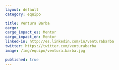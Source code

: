 ```yaml
---
layout: default
category: equipo

title: Ventura Barba
cargo:
cargo_impact_es: Mentor
cargo_impact_en: Mentor
linked-in: http://es.linkedin.com/in/venturabarba
twitter: https://twitter.com/venturabarba
image: /img/equipo/ventura.barba.jpg

published: true
---
```

